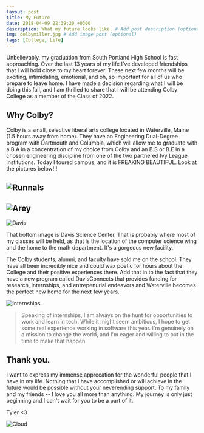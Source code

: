 ```yaml
---
layout: post
title: My Future
date: 2018-04-09 22:39:20 +0300
description: What my future looks like. # Add post description (optional)
img: colbymiller.jpg # Add image post (optional)
tags: [College, Life]
---
```


Unbelievably, my graduation from South Portland High School is fast approaching. Over the last 13 years of my life I've developed friendships that I will hold close to my heart forever. These next few months will be exciting, intimidating, emotional, and oh, so important for all of us who prepare to leave home. I have made a decision regarding what I will be doing this fall, and I am thrilled to share that I will be attending Colby College as a member of the Class of 2022.

## Why Colby?

Colby is a small, selective liberal arts college located in Waterville, Maine (1.5 hours away from home). They have an Engineering Dual-Degree program with Dartmouth and Columbia, which will allow me to graduate with a B.A in a concentration of my choice from Colby and an B.S or B.E in a chosen engineering discipline from one of the two partnered Ivy League institutions. Today I toured campus, and it is FREAKING BEAUTIFUL. Look at the pictures below!!!

![Runnals]({{site.baseurl}}/assets/img/colbyrunnals.jpg)
---
![Arey]({{site.baseurl}}/assets/img/colbyarey.JPG)
---
![Davis]({{site.baseurl}}/assets/img/colbydavis.png)


That bottom image is Davis Science Center. That is probably where most of my classes will be held, as that is the location of the computer science wing and the home to the math department. It's a gorgeous new facility. 

The Colby students, alumni, and faculty have sold me on the school. They have all been incredibly nice and could wax poetic for hours about the College and their positive experiences there. Add that in to the fact that they have a new program called DavisConnects that provides funding for research, internships, and entrepenurial endeavors and Waterville becomes the perfect new home for the next few years. 

![Internships]({{site.baseurl}}/assets/img/laptopwithnotes.png)

> Speaking of internships, I am always on the hunt for opportunities to work and learn in tech. While it might seem ambitious, I hope to get some real experience working in software this year. I'm genuinely on a mission to change the world, and I'm eager and willing to put in the time to make that happen.

## Thank you.

I want to express my immense apprecation for the wonderful people that I have in my life. Nothing that I have accomplished or will achieve in the future would be possible without your neverending support. To my family and my friends -- I love you all more than anything. My journey is only just beginning and I can't wait for you to be a part of it. 

Tyler <3

![Cloud]({{site.baseurl}}/assets/img/cloud.jpg)